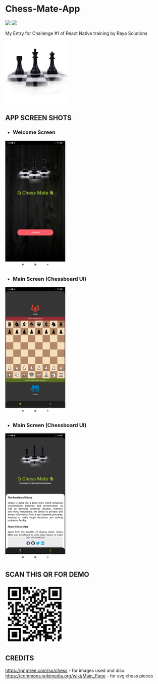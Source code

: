 # Chess-Mate-App  

<p>
<img src="https://img.shields.io/badge/react native%20-%2320232a.svg?&style=for-the-badge&logo=react&logoColor=%2361DAFB">
<img src="https://img.shields.io/badge/javascript-%23F7DF1E.svg?&style=for-the-badge&logo=javascript&logoColor=black">
</p>

My Entry for Challenge #1 of React Native training by Raya Solutions

<img src="https://github.com/EstopaceMA/Chess-Mate-App/blob/main/assets/AppLogo.png" width="200" height="200"/>


## APP SCREEN SHOTS

- ### Welcome Screen
<img src="https://github.com/EstopaceMA/Chess-Mate-App/blob/main/assets/screenshots/welcome-screen.jpg" width="190" height="400"/>

- ### Main Screen (Chessboard UI)
<img src="https://github.com/EstopaceMA/Chess-Mate-App/blob/main/assets/screenshots/chess-board-screen.jpg" width="190" height="400"/>

- ### Main Screen (Chessboard UI)
<img src="https://github.com/EstopaceMA/Chess-Mate-App/blob/main/assets/screenshots/about-screen.jpg" width="190" height="400"/>


## SCAN THIS QR FOR DEMO
<img src="https://github.com/EstopaceMA/Chess-Mate-App/blob/main/assets/qr-for-demo.png" width="190" height="190"/>


## CREDITS
https://pngtree.com/so/chess - for images used and also
https://commons.wikimedia.org/wiki/Main_Page - for svg chess pieces

